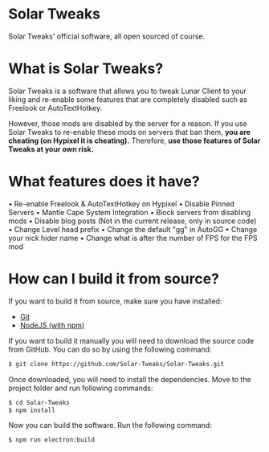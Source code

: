 # Solar Tweaks

Solar Tweaks' official software, all open sourced of course.

# What is Solar Tweaks?

Solar Tweaks is a software that allows you to tweak Lunar Client to your liking and re-enable some features that are completely disabled such as Freelook or AutoTextHotkey. 

However, those mods are disabled by the server for a reason. If you use Solar Tweaks to re-enable these mods on servers that ban them, **you are cheating (on Hypixel it is cheating).** Therefore, **use those features of Solar Tweaks at your own risk.**

# What features does it have?
• Re-enable Freelook & AutoTextHotkey on Hypixel
• Disable Pinned Servers
• Mantle Cape System Integration
• Block servers from disabling mods
• Disable blog posts (Not in the current release, only in source code)
• Change Level head prefix
• Change the default "gg" in AutoGG
• Change your nick hider name
• Change what is after the number of FPS for the FPS mod
# How can I build it from source?

If you want to build it from source, make sure you have installed:
 - [Git](https://git-scm.com/downloads)
 - [NodeJS (with npm)](https://nodejs.org/en/download/)

If you want to build it manually you will need to download the source code from GitHub. You can do so by using the following command:
```bash
$ git clone https://github.com/Solar-Tweaks/Solar-Tweaks.git
```

Once downloaded, you will need to install the dependencies. Move to the project folder and run following commands:
```bash
$ cd Solar-Tweaks
$ npm install
```

Now you can build the software. Run the following command:
```bash
$ npm run electron:build
```
